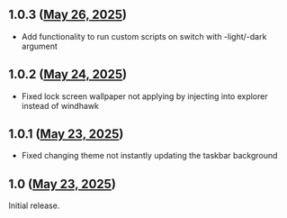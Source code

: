 ## 1.0.3 ([May 26, 2025](https://github.com/ramensoftware/windhawk-mods/blob/4a12f25a8fd9ce15834bd2b9c29a34fda8d0a05f/mods/auto-theme-switcher.wh.cpp))

- Add functionality to run custom scripts on switch with -light/-dark argument

## 1.0.2 ([May 24, 2025](https://github.com/ramensoftware/windhawk-mods/blob/e31c921ed966e1c1f729016e4345cb20b57dd945/mods/auto-theme-switcher.wh.cpp))

- Fixed lock screen wallpaper not applying by injecting into explorer instead of windhawk

## 1.0.1 ([May 23, 2025](https://github.com/ramensoftware/windhawk-mods/blob/b7fcaa082c1c749bb3cdd7ab92ac6b677eab2697/mods/auto-theme-switcher.wh.cpp))

- Fixed changing theme not instantly updating the taskbar background

## 1.0 ([May 23, 2025](https://github.com/ramensoftware/windhawk-mods/blob/3afd45f99c7c92b201a434255d5532ba6cd225df/mods/auto-theme-switcher.wh.cpp))

Initial release.
